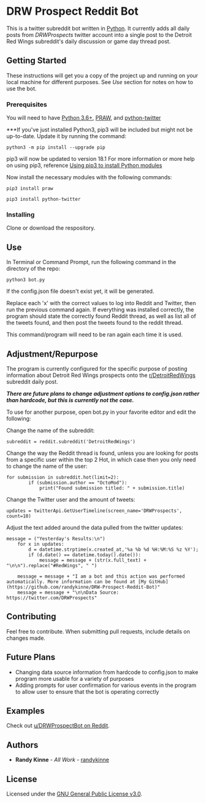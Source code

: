 # DRW Prospect Reddit Bot
This is a twitter subreddit bot written in [Python](https://www.python.org/). It currently adds all daily posts from _DRWProspects_ twitter account into a single post to the Detroit Red Wings subreddit's daily discussion or game day thread post.

## Getting Started
These instructions will get you a copy of the project up and running on your local machine for different purposes. See *Use* section for notes on how to use the bot.

### Prerequisites
You will need to have [Python 3.6+](https://www.python.org/downloads/), [PRAW](https://praw.readthedocs.io/en/latest/getting_started/installation.html), and [python-twitter](https://python-twitter.readthedocs.io/en/latest/installation.html)

***If you've just installed Python3, pip3 will be included but might not be up-to-date. Update it by running the command:

```
python3 -m pip install --upgrade pip
```

pip3 will now be updated to version 18.1
For more information or more help on using pip3, reference [Using pip3 to install Python modules](https://help.dreamhost.com/hc/en-us/articles/115000699011-Using-pip3-to-install-Python3-modules)

Now install the necessary modules with the following commands:

```
pip3 install praw
```
```
pip3 install python-twitter
```

### Installing
Clone or download the respository.

## Use
In Terminal or Command Prompt, run the following command in the directory of the repo:

```
python3 bot.py
```

If the config.json file doesn't exist yet, it will be generated. 

Replace each 'x' with the correct values to log into Reddit and Twitter, then run the previous command again. If everything was installed correctly, the program should state the correctly found Reddit thread, as well as list all of the tweets found, and then post the tweets found to the reddit thread.

This command/program will need to be ran again each time it is used.

## Adjustment/Repurpose
The program is currently configured for the specific purpose of posting information about Detroit Red Wings prospects onto the [r/DetroitRedWings](reddit.com/r/DetroitRedWings) subreddit daily post. 

***There are future plans to change adjustment options to config.json rather than hardcode, but this is currently not the case.***

To use for another purpose, open bot.py in your favorite editor and edit the following:

Change the name of the subreddit:
```
subreddit = reddit.subreddit('DetroitRedWings')
```

Change the way the Reddit thread is found, unless you are looking for posts from a specific user within the top 2 Hot, in which case then you only need to change the name of the user:
```
for submission in subreddit.hot(limit=2):
		if (submission.author == "OctoMod"):
	 		print("Found submission titled: " + submission.title)
```

Change the Twitter user and the amount of tweets:
```
updates = twitterApi.GetUserTimeline(screen_name='DRWProspects', count=10)
```

Adjust the text added around the data pulled from the twitter updates:
```
message = ("Yesterday's Results:\n")
	for x in updates:
		d = datetime.strptime(x.created_at,'%a %b %d %H:%M:%S %z %Y');
		if (d.date() == datetime.today().date()):
			message = message + (str(x.full_text) + "\n\n").replace("#RedWings", " ")

	message = message + "I am a bot and this action was performed automatically. More information can be found at [My GitHub](https://github.com/randykinne/DRW-Prospect-Reddit-Bot)"
	message = message + "\n\nData Source: https://twitter.com/DRWProspects"
```

## Contributing
Feel free to contribute. When submitting pull requests, include details on changes made.

## Future Plans
- Changing data source information from hardcode to config.json to make program more usable for a variety of purposes
- Adding prompts for user confirmation for various events in the program to allow user to ensure that the bot is operating correctly

## Examples
Check out [u/DRWProspectBot on Reddit](https://www.reddit.com/u/drwprospectbot).

## Authors
* **Randy Kinne** - *All Work* - [randykinne](https://github.com/randykinne)

## License
Licensed under the [GNU General Public License v3.0](LICENSE).
